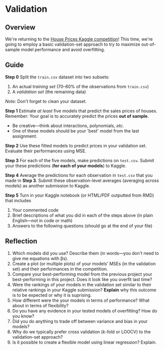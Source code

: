 # Validation

## Overview

We're returning to the [House Prices Kaggle competition](https://www.kaggle.com/c/house-prices-advanced-regression-techniques/overview/evaluation)! This time, we're going to employ a basic validation-set approach to try to maximize out-of-sample model performance and avoid overfitting.

## Guide

**Step 0** Split the `train.csv` dataset into two subsets:

1. An actual *training set* (70–80% of the observations from `train.csv`)
1. A *validation set* (the remaining data)

*Note:* Don't forget to clean your dataset.

**Step 1** Estimate *at least* five models that predict the sales prices of houses. Remember: Your goal is to accurately predict the prices **out of sample**. 

- Be creative—think about interactions, polynomials, *etc*.
- One of these models should be your 'best' model from the last assignment.

**Step 2** Use these fitted models to predict prices in your validation set. Evaluate their performances using MSE.

**Step 3** For each of the five models, make predictions on `test.csv`. Submit your these predictions (**for each of your models**) to Kaggle.

**Step 4** Average the predictions for each observation in `test.csv` that you made in **Step 3**. Submit these observation-level averages (averaging across models) as another submission to Kaggle.

**Step 5** Turn in your Kaggle notebook (or HTML/PDF outputted from RMD) that includes

1. Your commented code
1. Brief descriptions of what you did in each of the steps above (in plain English—not in code or math)
1. Answers to the following questions (should go at the end of your file)

## Reflection

1. Which models did you use? Describe them (in words—you don't need to give me equations with βs).
1. Create a plot (or multiple plots) of your models' MSEs (in the validation set) and their performances in the competition.
1. Compare your best-performing model from the previous project your best-performing in this project. Does it look like you overfit last time?
1. Were the rankings of your models in the validation set similar to their relative rankings in your Kaggle submission? **Explain** why this outcome is to be expected or why it is suprising.
1. How different were the your models in terms of performance? What about in terms of flexibility?
1. Do you have any evidence in your tested models of overfitting? How do you know?
1. Did you do anything to trade off between variance and bias in your models?
1. Why do we typically prefer cross validation (*k*-fold or LOOCV) to the validation-set approach?
1. Is it possible to create a flexible model using linear regression? Explain. 
